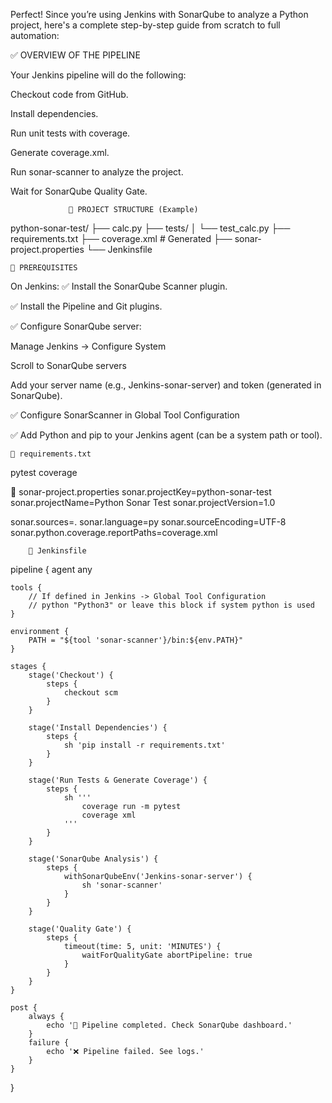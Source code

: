 
Perfect! Since you’re using Jenkins with SonarQube to analyze a Python project, here's a complete step-by-step guide from scratch to full automation:

✅ OVERVIEW OF THE PIPELINE

Your Jenkins pipeline will do the following:

Checkout code from GitHub.

Install dependencies.

Run unit tests with coverage.

Generate coverage.xml.

Run sonar-scanner to analyze the project.

Wait for SonarQube Quality Gate.

                 🧱 PROJECT STRUCTURE (Example)

python-sonar-test/
├── calc.py
├── tests/
│   └── test_calc.py
├── requirements.txt
├── coverage.xml         # Generated
├── sonar-project.properties
└── Jenkinsfile

    🧰 PREREQUISITES
On Jenkins:
✅ Install the SonarQube Scanner plugin.

✅ Install the Pipeline and Git plugins.

✅ Configure SonarQube server:

Manage Jenkins → Configure System

Scroll to SonarQube servers

Add your server name (e.g., Jenkins-sonar-server) and token (generated in SonarQube).

✅ Configure SonarScanner in Global Tool Configuration

✅ Add Python and pip to your Jenkins agent (can be a system path or tool).

    🧪 requirements.txt

pytest
coverage

   📄 sonar-project.properties
sonar.projectKey=python-sonar-test
sonar.projectName=Python Sonar Test
sonar.projectVersion=1.0

sonar.sources=.
sonar.language=py
sonar.sourceEncoding=UTF-8
sonar.python.coverage.reportPaths=coverage.xml


        📜 Jenkinsfile
        
pipeline {
    agent any

    tools {
        // If defined in Jenkins -> Global Tool Configuration
        // python "Python3" or leave this block if system python is used
    }

    environment {
        PATH = "${tool 'sonar-scanner'}/bin:${env.PATH}"
    }

    stages {
        stage('Checkout') {
            steps {
                checkout scm
            }
        }

        stage('Install Dependencies') {
            steps {
                sh 'pip install -r requirements.txt'
            }
        }

        stage('Run Tests & Generate Coverage') {
            steps {
                sh '''
                    coverage run -m pytest
                    coverage xml
                '''
            }
        }

        stage('SonarQube Analysis') {
            steps {
                withSonarQubeEnv('Jenkins-sonar-server') {
                    sh 'sonar-scanner'
                }
            }
        }

        stage('Quality Gate') {
            steps {
                timeout(time: 5, unit: 'MINUTES') {
                    waitForQualityGate abortPipeline: true
                }
            }
        }
    }

    post {
        always {
            echo '🔎 Pipeline completed. Check SonarQube dashboard.'
        }
        failure {
            echo '❌ Pipeline failed. See logs.'
        }
    }
}

